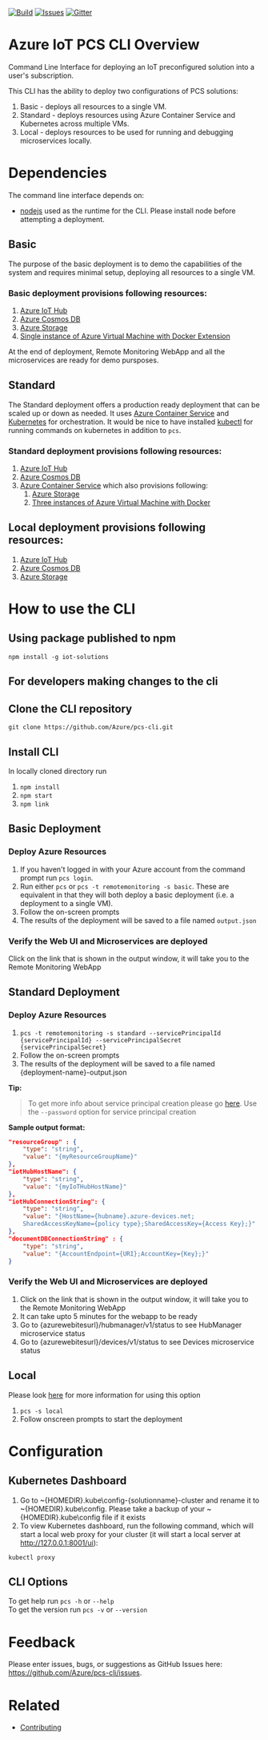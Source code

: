 [![Build][build-badge]][build-url]
[![Issues][issues-badge]][issues-url]
[![Gitter][gitter-badge]][gitter-url]

Azure IoT PCS CLI Overview
==========================

Command Line Interface for deploying an IoT preconfigured solution into a
user's subscription.

This CLI has the ability to deploy two configurations of PCS solutions:

1. Basic - deploys all resources to a single VM.
1. Standard - deploys resources using Azure Container Service and Kubernetes across multiple VMs.
1. Local - deploys resources to be used for running and debugging microservices locally.

Dependencies
============
The command line interface depends on:

* [nodejs](https://nodejs.org/en/) used as the runtime for the CLI.  Please install node before attempting a deployment.

## Basic

The purpose of the basic deployment is to demo the capabilities of the system
and requires minimal setup, deploying all resources to a single VM.

### Basic deployment provisions following resources:

1. [Azure IoT Hub](https://azure.microsoft.com/en-us/services/iot-hub/)
2. [Azure Cosmos DB](https://docs.microsoft.com/en-us/azure/cosmos-db/create-documentdb-dotnet)
3. [Azure Storage](https://azure.microsoft.com/en-us/services/storage/)
4. [Single instance of Azure Virtual Machine with Docker Extension](https://azure.microsoft.com/en-us/services/virtual-machines/)

At the end of deployment, Remote Monitoring WebApp and all the microservices
are ready for demo pursposes.

## Standard

The Standard deployment offers a production ready deployment that can be
scaled up or down as needed. It uses
[Azure Container Service](https://azure.microsoft.com/en-us/services/container-service/)
and [Kubernetes](https://kubernetes.io/) for orchestration. It would be nice to have installed
[kubectl](https://kubernetes.io/docs/tasks/tools/install-kubectl/) for running commands on kubernetes
in addition to ```pcs```.

### Standard deployment provisions following resources:

1. [Azure IoT Hub](https://azure.microsoft.com/en-us/services/iot-hub/)
2. [Azure Cosmos DB](https://docs.microsoft.com/en-us/azure/cosmos-db/create-documentdb-dotnet)
3. [Azure Container Service](https://azure.microsoft.com/en-us/services/container-service/)
   which also provisions following:
   1. [Azure Storage](https://azure.microsoft.com/en-us/services/storage/)
   2. [Three instances of Azure Virtual Machine with Docker](https://azure.microsoft.com/en-us/services/virtual-machines/)

## Local deployment provisions following resources:

1. [Azure IoT Hub](https://azure.microsoft.com/en-us/services/iot-hub/)
2. [Azure Cosmos DB](https://docs.microsoft.com/en-us/azure/cosmos-db/create-documentdb-dotnet)
3. [Azure Storage](https://azure.microsoft.com/en-us/services/storage/)

How to use the CLI
==================
## Using package published to npm
 `npm install -g iot-solutions`
## For developers making changes to the cli
## Clone the CLI repository
`git clone https://github.com/Azure/pcs-cli.git`

## Install CLI
In locally cloned directory run
1. `npm install`
1. `npm start`
1. `npm link`


## Basic Deployment
### Deploy Azure Resources

1. If you haven't logged in with your Azure account from the command prompt run `pcs login`.
1. Run either `pcs` or `pcs -t remotemonitoring -s basic`.  These are equivalent in that they will both deploy a basic deployment (i.e. a deployment to a single VM).
1. Follow the on-screen prompts
1. The results of the deployment will be saved to a file named `output.json`

### Verify the Web UI and Microservices are deployed

Click on the link that is shown in the output window, it will take you to
the Remote Monitoring WebApp

## Standard Deployment

### Deploy Azure Resources

1. `pcs -t remotemonitoring -s standard --servicePrincipalId {servicePrincipalId} --servicePrincipalSecret {servicePrincipalSecret}`
2. Follow the on-screen prompts
3. The results of the deployment will be saved to a file named {deployment-name}-output.json

**Tip:**

> To get more info about service principal creation please go [here](https://docs.microsoft.com/cli/azure/create-an-azure-service-principal-azure-cli). Use the `--password` option for service principal creation


**Sample output format:**
```json
"resourceGroup" : {
    "type": "string",
    "value": "{myResourceGroupName}"
},
"iotHubHostName": {
    "type": "string",
    "value": "{myIoTHubHostName}"
},
"iotHubConnectionString": {
    "type": "string",
    "value": "{HostName={hubname}.azure-devices.net;
    SharedAccessKeyName={policy type};SharedAccessKey={Access Key};}"
},
"documentDBConnectionString" : {
    "type": "string",
    "value": "{AccountEndpoint={URI};AccountKey={Key};}"
}
```

### Verify the Web UI and Microservices are deployed

1. Click on the link that is shown in the output window, it will take you to
   the Remote Monitoring WebApp
1. It can take upto 5 minutes for the webapp to be ready
1. Go to {azurewebitesurl}/hubmanager/v1/status to see HubManager microservice status
1. Go to {azurewebitesurl}/devices/v1/status to see Devices microservice status

## Local
Please look [here](https://github.com/Azure/azure-iot-pcs-remote-monitoring-dotnet/wiki/Running-the-Remote-Monitoring-Solution-Locally) for more information for using this option
1. `pcs -s local`
1. Follow onscreen prompts to start the deployment

Configuration
=============

## Kubernetes Dashboard

1. Go to ~\{HOMEDIR}\.kube\config-{solutionname}-cluster and rename it to ~\{HOMEDIR}\.kube\config. Please take a backup of your ~\{HOMEDIR}\.kube\config file if it exists
1. To view Kubernetes dashboard, run the following command, which will start a local
web proxy for your cluster (it will start a local server at http://127.0.0.1:8001/ui):

`kubectl proxy`

## CLI Options

To get help run `pcs -h` or `--help` \
To get the version run `pcs -v` or `--version`

Feedback
========

Please enter issues, bugs, or suggestions as GitHub Issues here: https://github.com/Azure/pcs-cli/issues.

Related
=======

* [Contributing](CONTRIBUTING.md)

[build-badge]: https://img.shields.io/travis/Azure/pcs-cli.svg
[build-url]: https://travis-ci.org/Azure/pcs-cli
[issues-badge]: https://img.shields.io/github/issues/azure/pcs-cli.svg
[issues-url]: https://github.com/azure/pcs-cli/issues
[gitter-badge]: https://img.shields.io/gitter/room/azure/iot-solutions.js.svg
[gitter-url]: https://gitter.im/azure/iot-solutions
